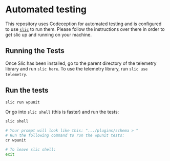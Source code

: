 # Automated testing

This repository uses Codeception for automated testing and is configured to use [`slic`](https://github.com/stellarwp/slic) to run them. Please follow the instructions over there in order to get slic up and running on your machine.

## Running the Tests

Once Slic has been installed, go to the parent directory of the telemetry library and run `slic here`. To use the telemetry library, run `slic use telemetry`.


## Run the tests

```bash
slic run wpunit
```

Or go into `slic shell` (this is faster) and run the tests:

```bash
slic shell

# Your prompt will look like this: ".../plugins/schema > "
# Run the following command to run the wpunit tests:
cr wpunit

# To leave slic shell:
exit
```
